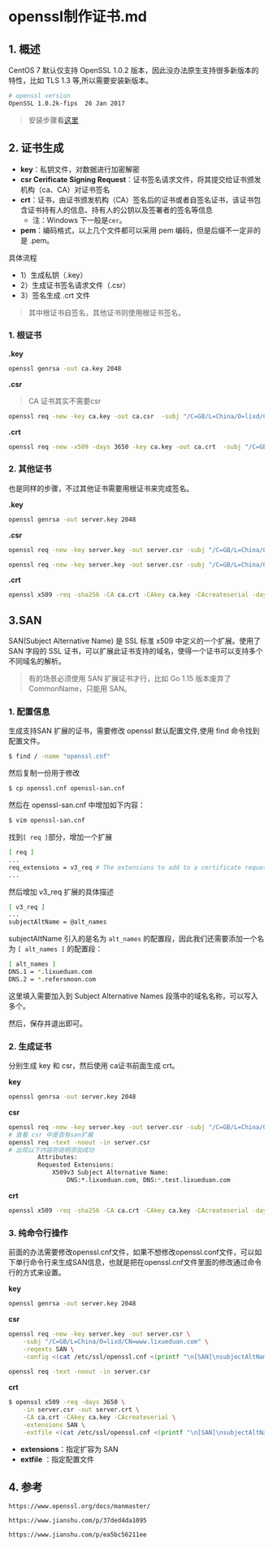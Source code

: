 # openssl制作证书.md

## 1. 概述



CentOS 7 默认仅支持 OpenSSL 1.0.2 版本，因此没办法原生支持很多新版本的特性，比如 TLS 1.3 等,所以需要安装新版本。

```sh
# openssl version
OpenSSL 1.0.2k-fips  26 Jan 2017
```

> 安装步骤看[这里](https://qing.su/article/install-openssl-1-1-1-on-centos-7.html)



## 2. 证书生成

* **key**：私钥文件，对数据进行加密解密
* **csr Cerificate Signing Request**：证书签名请求文件，将其提交给证书颁发机构（ca、CA）对证书签名
* **crt**：证书，由证书颁发机构（CA）签名后的证书或者自签名证书，该证书包含证书持有人的信息、持有人的公钥以及签署者的签名等信息
  * 注：Windows 下一般是`cer`。
* **pem**：编码格式，以上几个文件都可以采用 pem 编码，但是后缀不一定非的是 .pem。





具体流程

* 1）生成私钥（.key）
* 2）生成证书签名请求文件（.csr）
* 3）签名生成 .crt 文件

> 其中根证书自签名，其他证书则使用根证书签名。

### 1. 根证书

**.key**

```sh
openssl genrsa -out ca.key 2048
```

**.csr**

> CA 证书其实不需要csr

```sh
openssl req -new -key ca.key -out ca.csr  -subj "/C=GB/L=China/O=lixd/CN=www.lixueduan.com"
```

**.crt**

```sh
openssl req -new -x509 -days 3650 -key ca.key -out ca.crt  -subj "/C=GB/L=China/O=lixd/CN=www.lixueduan.com"
```



### 2. 其他证书

也是同样的步骤，不过其他证书需要用根证书来完成签名。



**.key**

```sh
openssl genrsa -out server.key 2048
```

**.csr**

```sh
openssl req -new -key server.key -out server.csr -subj "/C=GB/L=China/O=lixd/CN=www.lixueduan.com"

openssl req -new -key server.key -out server.csr -subj "/C=GB/L=China/O=lixd/CN=www.lixueduan.com"  -config /etc/ssl/openssl-san.cnf 

```

**.crt**

```sh
openssl x509 -req -sha256 -CA ca.crt -CAkey ca.key -CAcreateserial -days 3650 -in server.csr -out server.crt --extfile /etc/ssl/openssl-san.cnf -extensions v3_req
```



## 3.SAN

SAN(Subject Alternative Name) 是 SSL 标准 x509 中定义的一个扩展。使用了 SAN 字段的 SSL 证书，可以扩展此证书支持的域名，使得一个证书可以支持多个不同域名的解析。

> 有的场景必须使用 SAN 扩展证书才行，比如 Go 1.15 版本废弃了 CommonName，只能用 SAN。

### 1. 配置信息

生成支持SAN 扩展的证书，需要修改 openssl 默认配置文件,使用 find 命令找到配置文件。

```sh
$ find / -name "openssl.cnf"
```

然后复制一份用于修改

```sh
$ cp openssl.cnf openssl-san.cnf
```

然后在 openssl-san.cnf 中增加如下内容：

```sh
$ vim openssl-san.cnf
```

找到`[ req ]`部分，增加一个扩展

```sh
[ req ]
...
req_extensions = v3_req # The extensions to add to a certificate request
...
```

然后增加 v3_req 扩展的具体描述

```sh
[ v3_req ]
...
subjectAltName = @alt_names

```

subjectAltName 引入的是名为 `alt_names` 的配置段，因此我们还需要添加一个名为 `[ alt_names ]` 的配置段：

```sh
[ alt_names ]
DNS.1 = *.lixueduan.com
DNS.2 = *.refersmoon.com
```

这里填入需要加入到 Subject Alternative Names 段落中的域名名称，可以写入多个。

然后，保存并退出即可。



### 2. 生成证书

分别生成 key 和 csr，然后使用 ca证书前面生成 crt。

**key**

```sh
openssl genrsa -out server.key 2048
```

**csr**

```sh
openssl req -new -key server.key -out server.csr -subj "/C=GB/L=China/O=lixd/CN=www.lixueduan.com"  -config /etc/ssl/openssl-san.cnf 
# 查看 csr 中是否有san扩展
openssl req -text -noout -in server.csr
# 出现以下内容则说明添加成功
        Attributes:
        Requested Extensions:
            X509v3 Subject Alternative Name: 
                DNS:*.lixueduan.com, DNS:*.test.lixueduan.com
```

**crt**

```sh
openssl x509 -req -sha256 -CA ca.crt -CAkey ca.key -CAcreateserial -days 3650 -in server.csr -out server.crt --extfile /etc/ssl/openssl-san.cnf -extensions v3_req
```



### 3. 纯命令行操作

前面的办法需要修改openssl.cnf文件，如果不想修改openssl.conf文件，可以如下单行命令行来生成SAN信息，也就是把在openssl.cnf文件里面的修改通过命令行的方式来设置。

**key**

```sh
openssl genrsa -out server.key 2048
```

**csr**

```sh
openssl req -new -key server.key -out server.csr \
	-subj "/C=GB/L=China/O=lixd/CN=www.lixueduan.com" \
	-reqexts SAN \
	-config <(cat /etc/ssl/openssl.cnf <(printf "\n[SAN]\nsubjectAltName=DNS:*.lixueduan.com,DNS:*.refersmoon.com"))
	
openssl req -text -noout -in server.csr
```

**crt**

```sh
$ openssl x509 -req -days 3650 \
    -in server.csr -out server.crt \
    -CA ca.crt -CAkey ca.key -CAcreateserial \
    -extensions SAN \
    -extfile <(cat /etc/ssl/openssl.cnf <(printf "\n[SAN]\nsubjectAltName=DNS:*.lixueduan.com,DNS:*.refersmoon.com"))
```

* **extensions**：指定扩容为 SAN
* **extfile** ：指定配置文件



## 4. 参考

`https://www.openssl.org/docs/manmaster/`

`https://www.jianshu.com/p/37ded4da1095`

`https://www.jianshu.com/p/ea5bc56211ee`